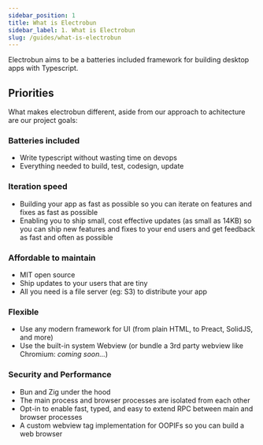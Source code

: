 ```yaml
---
sidebar_position: 1
title: What is Electrobun
sidebar_label: 1. What is Electrobun
slug: /guides/what-is-electrobun
---
```


Electrobun aims to be a batteries included framework for building desktop apps with Typescript.

## Priorities

What makes electrobun different, aside from our approach to achitecture are our project goals:

### Batteries included

- Write typescript without wasting time on devops
- Everything needed to build, test, codesign, update

### Iteration speed

- Building your app as fast as possible so you can iterate on features and fixes as fast as possible
- Enabling you to ship small, cost effective updates (as small as 14KB) so you can ship new features and fixes to your end users and get feedback as fast and often as possible

### Affordable to maintain

- MIT open source
- Ship updates to your users that are tiny
- All you need is a file server (eg: S3) to distribute your app

### Flexible

- Use any modern framework for UI (from plain HTML, to Preact, SolidJS, and more)
- Use the built-in system Webview (or bundle a 3rd party webview like Chromium: _coming soon..._)

### Security and Performance

- Bun and Zig under the hood
- The main process and browser processes are isolated from each other
- Opt-in to enable fast, typed, and easy to extend RPC between main and browser processes
- A custom webview tag implementation for OOPIFs so you can build a web browser
